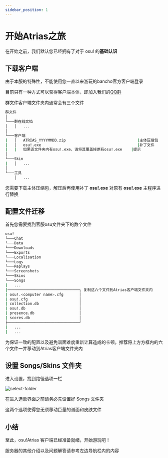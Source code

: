 ```yaml
---
sidebar_position: 1
---
```


# 开始Atrias之旅

在开始之前，我们默认您已经拥有了对于 osu! 的**基础认识**

## 下载客户端

由于本服的特殊性，不能使用您一直以来游玩的bancho官方客户端登录

目前只有一种方式可以获得客户端本体，即加入我们的[QQ群](https://jq.qq.com/?_wv=1027&k=QDRWXhBq)

群文件客户端文件夹内通常会有三个文件

```bash
群文件
│   
└───群在线文档
│   │   ...
│   
└───客户端
|   │   ATRIAS_YYYYMMDD.zip                                |主体压缩包
|   │   osu!.exe                                           |补丁文件
|   |   如果该文件夹内有osu!.exe，请将其覆盖掉原有osu!.exe    |提示
│   
└───Skin
|   │   ...
│   
└───工具
    │   ...
```

您需要下载主体压缩包，解压后再使用补丁 **osu!.exe** 对原有 **osu!.exe** 主程序进行替换

## 配置文件迁移

首先您需要找到官服osu文件夹下的数个文件

```bash
osu!
└───Chat
└───Data
└───Downloads
└───Exports
└───Localisation
└───Logs
└───Replays
└───Screenshots
└───Skins
└───Songs
|   ...
|────────────────────────────────┐ 复制这六个文件到Atrias客户端文件夹内
| osu!.<computer name>.cfg       │
| osu!.cfg                       │
| collection.db                  │ 
| osu!.db                        │
| presence.db                    │
| scores.db                      │    
├────────────────────────────────┘
|   ...
|   ...
```

为保证一致的配置以及避免谱面难度重新计算造成的卡顿。推荐将上方方框内的六个文件一并移动到Atrias客户端文件夹内

## 设置 Songs/Skins 文件夹

进入设置，找到路径选项一栏

![select-folder](select-folder.png)

在进入选歌界面之前请务必先设置好 Songs 文件夹

这两个选项使得您无须移动巨量的谱面和皮肤文件

## 小结

至此，osu!Atrias 客户端已经准备就绪，开始游玩吧！

服务器的其他介绍以及问题解答请参考左边导航栏内的内容
